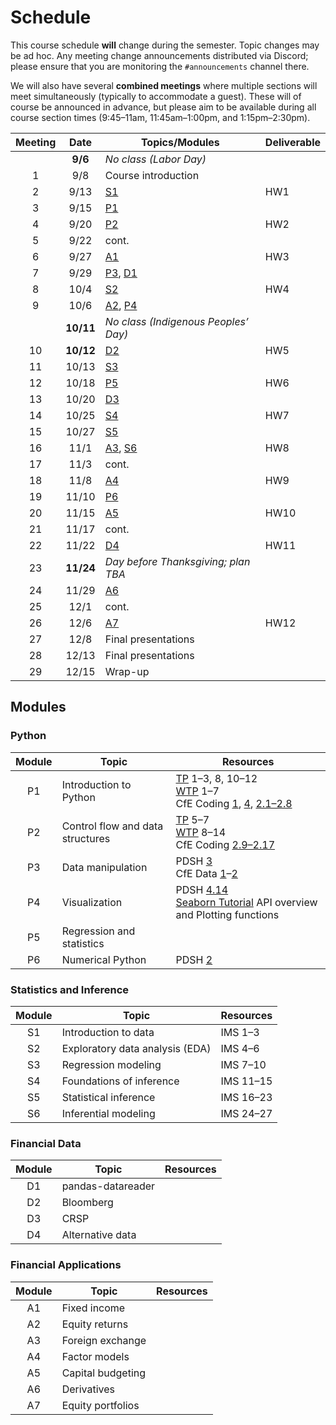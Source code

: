 # Schedule

This course schedule **will** change during the semester. Topic changes may be ad hoc. Any meeting change announcements distributed via Discord; please ensure that you are monitoring the `#announcements` channel there.

We will also have several **combined meetings** where multiple sections will meet simultaneously (typically to accommodate a guest). These will of course be announced in advance, but please aim to be available during all course section times (9:45–11am, 11:45am–1:00pm, and 1:15pm–2:30pm).


| Meeting | Date   | Topics/Modules                         | Deliverable   |
| :--: | :-------: | -------------------------------------- | -----------   |
|      | **9/6**   |  *No class (Labor Day)*                |               |
|   1  |   9/8     |   Course introduction                  |               |
|   2  |   9/13    |   [S1](#statistics-and-inference)      |  HW1          |
|   3  |   9/15    |   [P1](#python)                        |               |
|   4  |   9/20    |   [P2](#python)                        |  HW2          |
|   5  |   9/22    |   cont.                                |               |
|   6  |   9/27    |   [A1](#applications)                  |  HW3          |
|   7  |   9/29    |   [P3](#python), [D1](#financial-data) |               |
|   8  |   10/4    |   [S2](#statistics-and-inference)      |  HW4          |
|   9  |   10/6    |   [A2](#applications), [P4](#python)   |               |
|      | **10/11** |  *No class (Indigenous Peoples’ Day)*  |               |
|  10  | **10/12** |   [D2](#financial-data)                |  HW5          |
|  11  |   10/13   |   [S3](#statistics-and-inference)      |               |
|  12  |   10/18   |   [P5](#python)                        |  HW6          |
|  13  |   10/20   |   [D3](#financial-data)                |               |
|  14  |   10/25   |   [S4](#statistics-and-inference)      |  HW7          |
|  15  |   10/27   |   [S5](#statistics-and-inference)      |               |
|  16  |   11/1    |   [A3](#applications), [S6](#statistics-and-inference)    |  HW8          |
|  17  |   11/3    |   cont.                                |               |
|  18  |   11/8    |   [A4](#applications)                  |  HW9          |
|  19  |   11/10   |   [P6](#python)                        |               |
|  20  |   11/15   |   [A5](#applications)                  |  HW10         |
|  21  |   11/17   |   cont.                                |               |
|  22  |   11/22   |   [D4](#financial-data)                |  HW11         |
|  23  | **11/24** |  *Day before Thanksgiving; plan TBA*   |               |
|  24  |   11/29   |   [A6](#applications)                  |               |
|  25  |   12/1    |   cont.                                |               |
|  26  |   12/6    |   [A7](#applications)                  |  HW12         |
|  27  |   12/8    |   Final presentations                  |               |
|  28  |   12/13   |   Final presentations                  |               |
|  29  |   12/15   |   Wrap-up                              |               |

## Modules
### Python

| Module | Topic                                | Resources             |
| :----: | ------------------------------------ | --------------------- |
|   P1   |  Introduction to Python              | [TP](https://greenteapress.com/wp/think-python-2e/) 1–3, 8, 10–12 <br> [WTP](https://jakevdp.github.io/WhirlwindTourOfPython/) 1–7 <br> CfE Coding [1](https://aeturrell.github.io/coding-for-economists/code-preliminaries.html), [4](https://aeturrell.github.io/coding-for-economists/code-where.html), [2.1–2.8](https://aeturrell.github.io/coding-for-economists/code-basics.html)  |
|   P2   |  Control flow and data structures    | [TP](https://greenteapress.com/wp/think-python-2e/) 5–7 <br> [WTP](https://jakevdp.github.io/WhirlwindTourOfPython/) 8–14 <br> CfE Coding [2.9–2.17](https://aeturrell.github.io/coding-for-economists/code-basics.html)  |
|   P3   |  Data manipulation                   | PDSH [3](https://jakevdp.github.io/PythonDataScienceHandbook/index.html#3.-Data-Manipulation-with-Pandas) <br> CfE Data [1](https://aeturrell.github.io/coding-for-economists/data-analysis-quickstart.html)–[2](https://aeturrell.github.io/coding-for-economists/data-intro.html)  |
|   P4   |  Visualization                       | PDSH [4.14](https://jakevdp.github.io/PythonDataScienceHandbook/04.14-visualization-with-seaborn.html)  <br>  [Seaborn Tutorial](https://seaborn.pydata.org/tutorial.html) API overview and Plotting functions |
|   P5   |  Regression and statistics           |                       |
|   P6   |  Numerical Python                    | PDSH [2](https://jakevdp.github.io/PythonDataScienceHandbook/index.html#2.-Introduction-to-NumPy)                      |

### Statistics and Inference

| Module | Topic                                | Resources             |
| :----: | ------------------------------------ | --------------------- |
|   S1   |  Introduction to data                |  IMS 1–3              |
|   S2   |  Exploratory data analysis (EDA)     |  IMS 4–6              |
|   S3   |  Regression modeling                 |  IMS 7–10             |
|   S4   |  Foundations of inference            |  IMS 11–15            |
|   S5   |  Statistical inference               |  IMS 16–23            |
|   S6   |  Inferential modeling                |  IMS 24–27            |

### Financial Data

| Module | Topic                                | Resources             |
| :----: | ------------------------------------ | --------------------- |
|   D1   |  pandas-datareader                   |                       |
|   D2   |  Bloomberg                           |                       |
|   D3   |  CRSP                                |                       |
|   D4   |  Alternative data                    |                       |

### Financial Applications

| Module | Topic                                | Resources             |
| :----: | ------------------------------------ | --------------------- |
|   A1   |  Fixed income                        |                       |
|   A2   |  Equity returns                      |                       |
|   A3   |  Foreign exchange                    |                       |
|   A4   |  Factor models                       |                       |
|   A5   |  Capital budgeting                   |                       |
|   A6   |  Derivatives                         |                       |
|   A7   |  Equity portfolios                   |                       |